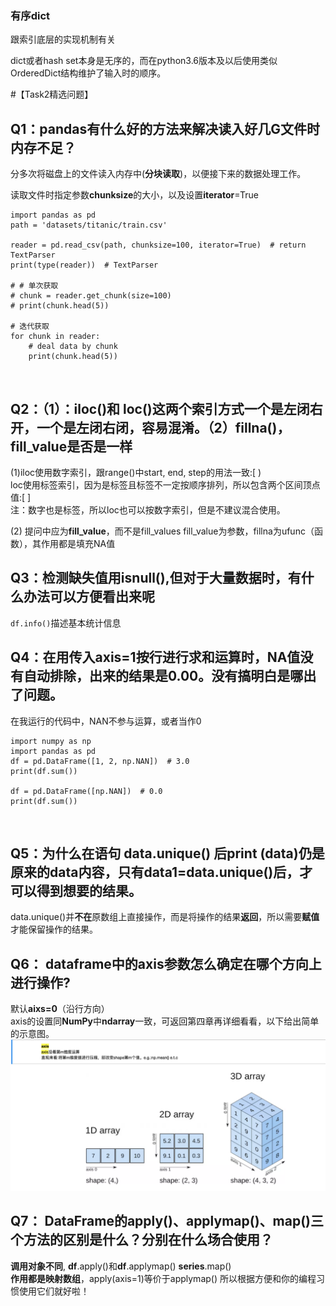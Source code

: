 ### 有序dict

跟索引底层的实现机制有关

dict或者hash set本身是无序的，而在python3.6版本及以后使用类似OrderedDict结构维护了输入时的顺序。





#【Task2精选问题】

## Q1：pandas有什么好的方法来解决读入好几G文件时内存不足？ 

分多次将磁盘上的文件读入内存中(**分块读取**)，以便接下来的数据处理工作。

读取文件时指定参数**chunksize**的大小，以及设置**iterator**=True

```python3
import pandas as pd
path = 'datasets/titanic/train.csv'

reader = pd.read_csv(path, chunksize=100, iterator=True)  # return TextParser
print(type(reader))  # TextParser

# # 单次获取
# chunk = reader.get_chunk(size=100)
# print(chunk.head(5))

# 迭代获取
for chunk in reader:
    # deal data by chunk
    print(chunk.head(5))

```
<br/>


## Q2：（1）：iloc()和 loc()这两个索引方式一个是左闭右开，一个是左闭右闭，容易混淆。（2）fillna()，fill_value是否是一样
(1)iloc使用数字索引，跟range()中start, end, step的用法一致:[ )<br/>
loc使用标签索引，因为是标签且标签不一定按顺序排列，所以包含两个区间顶点值:[ ]<br/>
注：数字也是标签，所以loc也可以按数字索引，但是不建议混合使用。<br/>

(2)
提问中应为**fill_value**，而不是fill_values
fill_value为参数，fillna为ufunc（函数），其作用都是填充NA值
<br/>



## Q3：检测缺失值用isnull(),但对于大量数据时，有什么办法可以方便看出来呢

`df.info()`描述基本统计信息
<br/>


## Q4：在用传入axis=1按行进行求和运算时，NA值没有自动排除，出来的结果是0.00。没有搞明白是哪出了问题。
在我运行的代码中，NAN不参与运算，或者当作0
```python3
import numpy as np
import pandas as pd
df = pd.DataFrame([1, 2, np.NAN])  # 3.0
print(df.sum())

df = pd.DataFrame([np.NAN])  # 0.0
print(df.sum())
```
<br/>



## Q5：为什么在语句 data.unique() 后print (data)仍是原来的data内容，只有data1=data.unique()后，才可以得到想要的结果。

data.unique()并**不在**原数组上直接操作，而是将操作的结果**返回**，所以需要**赋值**才能保留操作的结果。
<br/>


## Q6： dataframe中的axis参数怎么确定在哪个方向上进行操作?
默认**aixs=0**（沿行方向）<br/>
axis的设置同**NumPy**中**ndarray**一致，可返回第四章再详细看看，以下给出简单的示意图。
![image-20190811201024845](res/imgs/task2_answers/image-20190811201024845.png)
<br/>



## Q7： DataFrame的apply()、applymap()、map()三个方法的区别是什么？分别在什么场合使用？

**调用对象不同**,
**df**.apply()和**df**.applymap()
**series**.map()<br/>
**作用都是映射数组**，apply(axis=1)等价于applymap()
所以根据方便和你的编程习惯使用它们就好啦！
<br/>